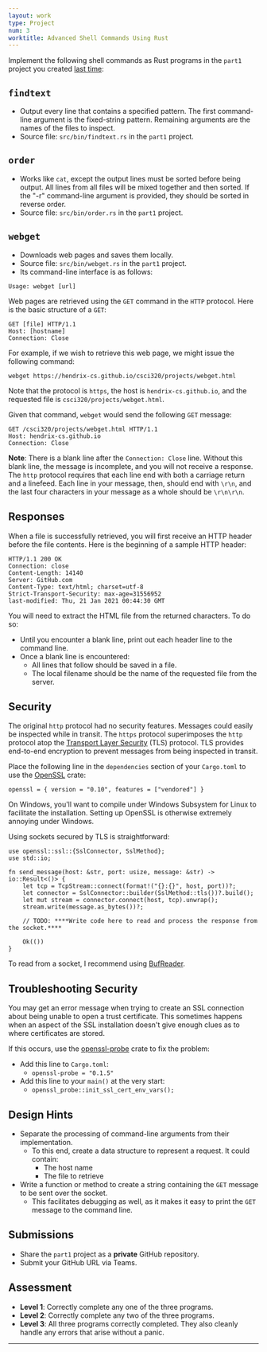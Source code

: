 ```yaml
---
layout: work
type: Project
num: 3
worktitle: Advanced Shell Commands Using Rust
---
```


Implement the following shell commands as Rust programs in the `part1` project you created [last time]({{site.baseurl}}/projects/rust1):
## `findtext`
* Output every line that contains a specified pattern. The first command-line argument is the fixed-string pattern. Remaining arguments are the names of the files to inspect.
* Source file: `src/bin/findtext.rs` in the `part1` project.

## `order`
* Works like `cat`, except the output lines must be sorted before being output. All lines from all files will be mixed together and then sorted. If the "-r" command-line argument is provided, they should be sorted in reverse order.
* Source file: `src/bin/order.rs` in the `part1` project.

## `webget`
* Downloads web pages and saves them locally.
* Source file: `src/bin/webget.rs` in the `part1` project. 
* Its command-line interface is as follows:

```
Usage: webget [url] 
```

Web pages are retrieved using the `GET` command in the `HTTP` protocol. Here is 
the basic structure of a `GET`:

```
GET [file] HTTP/1.1
Host: [hostname]
Connection: Close

```

For example, if we wish to retrieve this web page, we might issue the following command:

```
webget https://hendrix-cs.github.io/csci320/projects/webget.html
```

Note that the protocol is `https`, the host is `hendrix-cs.github.io`, and the requested
file is `csci320/projects/webget.html`.

Given that command, `webget` would send the following `GET` message:

```
GET /csci320/projects/webget.html HTTP/1.1                                                                               
Host: hendrix-cs.github.io                                                                                              
Connection: Close

```

**Note**: There is a blank line after the `Connection: Close` line. Without this blank line,
the message is incomplete, and you will not receive a response. The `http` 
protocol requires that each line end with both a carriage return and a linefeed.
Each line in your message, then, should end with `\r\n`, and the last four characters
in your message as a whole should be `\r\n\r\n`. 
 

## Responses

When a file is successfully retrieved, you will first receive an HTTP header before the file contents. 
Here is the beginning of a sample HTTP header:

```
HTTP/1.1 200 OK                                                                                                         Connection: close                                                                                                       Content-Length: 14140                                                                                                   
Server: GitHub.com                                                                                                      
Content-Type: text/html; charset=utf-8                                                                                  
Strict-Transport-Security: max-age=31556952                                                                             
last-modified: Thu, 21 Jan 2021 00:44:30 GMT
```

You will need to extract the HTML file from the returned characters. To do so:
* Until you encounter a blank line, print out each header line to the command line.
* Once a blank line is encountered:
  * All lines that follow should be saved in a file.
  * The local filename should be the name of the requested file from the server.

## Security

The original `http` protocol had no security features. Messages could easily be inspected while in transit. The 
`https` protocol superimposes the `http` protocol atop the 
[Transport Layer Security](https://en.wikipedia.org/wiki/Transport_Layer_Security) (TLS) protocol. TLS provides
end-to-end encryption to prevent messages from being inspected in transit.

Place the following line in the `dependencies` section of your `Cargo.toml` to use the [OpenSSL](https://crates.io/crates/openssl) crate:
```
openssl = { version = "0.10", features = ["vendored"] }
```

On Windows, you'll want to compile under Windows Subsystem for Linux to facilitate the installation. Setting up
OpenSSL is otherwise extremely annoying under Windows.

Using sockets secured by TLS is straightforward:

```
use openssl::ssl::{SslConnector, SslMethod};
use std::io;

fn send_message(host: &str, port: usize, message: &str) -> io::Result<()> {
    let tcp = TcpStream::connect(format!("{}:{}", host, port))?;
    let connector = SslConnector::builder(SslMethod::tls())?.build();
    let mut stream = connector.connect(host, tcp).unwrap();
    stream.write(message.as_bytes())?;
    
    // TODO: ****Write code here to read and process the response from the socket.****
    
    Ok(())
}
```

To read from a socket, I recommend using [BufReader](https://doc.rust-lang.org/std/io/struct.BufReader.html).


## Troubleshooting Security

You may get an error message when trying to create an SSL connection about being unable to 
open a trust certificate. This sometimes happens when an aspect of the SSL installation doesn't
give enough clues as to where certificates are stored.

If this occurs, use the [openssl-probe](https://crates.io/crates/openssl-probe) crate to fix
the problem:
* Add this line to `Cargo.toml`:
  * `openssl-probe = "0.1.5"`
* Add this line to your `main()` at the very start:
  * `openssl_probe::init_ssl_cert_env_vars();`

## Design Hints

* Separate the processing of command-line arguments from their implementation.
  * To this end, create a data structure to represent a request. It could contain:
    * The host name
	* The file to retrieve
* Write a function or method to create a string containing the `GET` message to be sent over the socket.
  * This facilitates debugging as well, as it makes it easy to print the `GET` message to the command line.
  
## Submissions
* Share the `part1` project as a **private** GitHub repository.
* Submit your GitHub URL via Teams.

## Assessment
* **Level 1**: Correctly complete any one of the three programs.
* **Level 2**: Correctly complete any two of the three programs.
* **Level 3**: All three programs correctly completed. They also 
  cleanly handle any errors that arise without a panic.

------------------------------------------------------------------------
